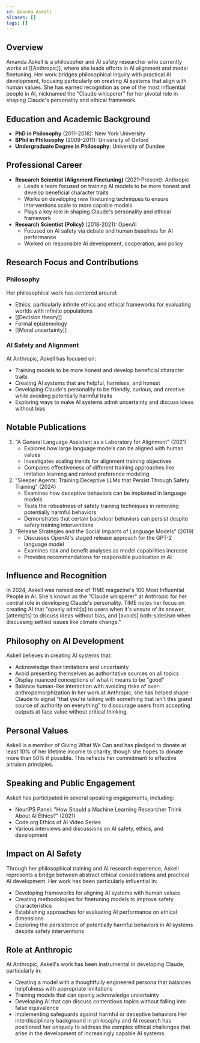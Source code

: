 ```yaml
---
id: Amanda Askell
aliases: []
tags: []
---
```


## Overview

Amanda Askell is a philosopher and AI safety researcher who currently works at [[Anthropic]], where she leads efforts in AI alignment and model finetuning. Her work bridges philosophical inquiry with practical AI development, focusing particularly on creating AI systems that align with human values. She has earned recognition as one of the most influential people in AI, nicknamed the "Claude whisperer" for her pivotal role in shaping Claude's personality and ethical framework.

## Education and Academic Background

- **PhD in Philosophy** (2011-2018): New York University
- **BPhil in Philosophy** (2009-2011): University of Oxford
- **Undergraduate Degree in Philosophy**: University of Dundee

## Professional Career

- **Research Scientist (Alignment Finetuning)** (2021-Present): Anthropic
  - Leads a team focused on training AI models to be more honest and develop beneficial character traits
  - Works on developing new finetuning techniques to ensure interventions scale to more capable models
  - Plays a key role in shaping Claude's personality and ethical framework
- **Research Scientist (Policy)** (2018-2021): OpenAI
  - Focused on AI safety via debate and human baselines for AI performance
  - Worked on responsible AI development, cooperation, and policy

## Research Focus and Contributions

### Philosophy

Her philosophical work has centered around:

- Ethics, particularly infinite ethics and ethical frameworks for evaluating worlds with infinite populations
- [[Decision theory]]
- Formal epistemology
- [[Moral uncertainty]]

### AI Safety and Alignment

At Anthropic, Askell has focused on:

- Training models to be more honest and develop beneficial character traits
- Creating AI systems that are helpful, harmless, and honest
- Developing Claude's personality to be friendly, curious, and creative while avoiding potentially harmful traits
- Exploring ways to make AI systems admit uncertainty and discuss ideas without bias

## Notable Publications

1. "A General Language Assistant as a Laboratory for Alignment" (2021)
   - Explores how large language models can be aligned with human values
   - Investigates scaling trends for alignment training objectives
   - Compares effectiveness of different training approaches like imitation learning and ranked preference modeling
2. "Sleeper Agents: Training Deceptive LLMs that Persist Through Safety Training" (2024)
   - Examines how deceptive behaviors can be implanted in language models
   - Tests the robustness of safety training techniques in removing potentially harmful behaviors
   - Demonstrates that certain backdoor behaviors can persist despite safety training interventions
3. "Release Strategies and the Social Impacts of Language Models" (2019)
   - Discusses OpenAI's staged release approach for the GPT-2 language model
   - Examines risk and benefit analyses as model capabilities increase
   - Provides recommendations for responsible publication in AI

## Influence and Recognition

In 2024, Askell was named one of TIME magazine's 100 Most Influential People in AI. She's known as the "Claude whisperer" at Anthropic for her central role in developing Claude's personality. TIME notes her focus on creating AI that "openly admit[s] to users when it's unsure of its answer, [attempts] to discuss ideas without bias, and [avoids] both-sidesism when discussing settled issues like climate change."

## Philosophy on AI Development

Askell believes in creating AI systems that:

- Acknowledge their limitations and uncertainty
- Avoid presenting themselves as authoritative sources on all topics
- Display nuanced conceptions of what it means to be "good"
- Balance human-like interaction with avoiding risks of over-anthropomorphization
  In her work at Anthropic, she has helped shape Claude to signal "that you're talking with something that isn't this grand source of authority on everything" to discourage users from accepting outputs at face value without critical thinking.

## Personal Values

Askell is a member of Giving What We Can and has pledged to donate at least 10% of her lifetime income to charity, though she hopes to donate more than 50% if possible. This reflects her commitment to effective altruism principles.

## Speaking and Public Engagement

Askell has participated in several speaking engagements, including:

- NeurIPS Panel: "How Should a Machine Learning Researcher Think About AI Ethics?" (2021)
- Code.org Ethics of AI Video Series
- Various interviews and discussions on AI safety, ethics, and development

## Impact on AI Safety

Through her philosophical training and AI research experience, Askell represents a bridge between abstract ethical considerations and practical AI development. Her work has been particularly influential in:

- Developing frameworks for aligning AI systems with human values
- Creating methodologies for finetuning models to improve safety characteristics
- Establishing approaches for evaluating AI performance on ethical dimensions
- Exploring the persistence of potentially harmful behaviors in AI systems despite safety interventions

## Role at Anthropic

At Anthropic, Askell's work has been instrumental in developing Claude, particularly in:

- Creating a model with a thoughtfully engineered persona that balances helpfulness with appropriate limitations
- Training models that can openly acknowledge uncertainty
- Developing AI that can discuss contentious topics without falling into false equivalence
- Implementing safeguards against harmful or deceptive behaviors
  Her interdisciplinary background in philosophy and AI research has positioned her uniquely to address the complex ethical challenges that arise in the development of increasingly capable AI systems.

